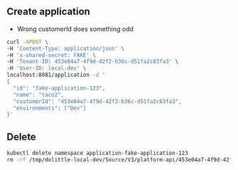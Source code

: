 ## Create application
- Wrong customerId does something odd
```sh
curl -XPOST \
-H 'Content-Type: application/json' \
-H 'x-shared-secret: FAKE' \
-H 'Tenant-ID: 453e04a7-4f9d-42f2-b36c-d51fa2c83fa3' \
-H 'User-ID: local-dev' \
localhost:8081/application -d '
{
  "id": "fake-application-123",
  "name": "taco2",
  "customerId": "453e04a7-4f9d-42f2-b36c-d51fa2c83fa3",
  "environments": ["Dev"]
}'
```

## Delete
```sh
kubectl delete namespace application-fake-application-123
rm -rf /tmp/dolittle-local-dev/Source/V3/platform-api/453e04a7-4f9d-42f2-b36c-d51fa2c83fa3/fake-application-123
```
